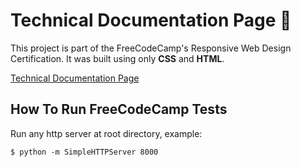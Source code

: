 # Technical Documentation Page :file_folder:

This project is part of the FreeCodeCamp's Responsive Web Design Certification.
It was built using only **CSS** and **HTML**.

[Technical Documentation Page](https://rofrtd.github.io/technical-documentation-page/)

## How To Run FreeCodeCamp Tests

Run any http server at root directory, example:

    $ python -m SimpleHTTPServer 8000